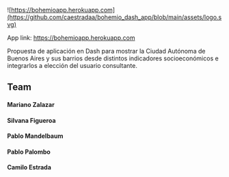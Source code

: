 ![https://bohemioapp.herokuapp.com](https://github.com/caestradaa/bohemio_dash_app/blob/main/assets/logo.svg)

<!--# [Bohemio](https://bohemioapp.herokuapp.com/)-->

App link: https://bohemioapp.herokuapp.com

Propuesta de aplicación en Dash para mostrar la Ciudad Autónoma de Buenos Aires y sus barrios desde distintos indicadores socioeconómicos e integrarlos a elección del usuario consultante.

## Team

#### Mariano Zalazar  
#### Silvana Figueroa  
#### Pablo Mandelbaum  
#### Pablo Palombo  
#### Camilo Estrada  
